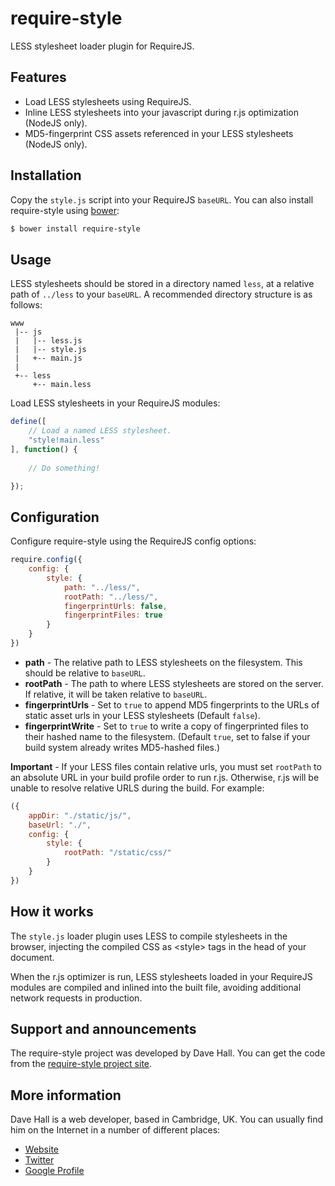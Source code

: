 # require-style

LESS stylesheet loader plugin for RequireJS.


## Features

* Load LESS stylesheets using RequireJS.
* Inline LESS stylesheets into your javascript during r.js optimization (NodeJS only).
* MD5-fingerprint CSS assets referenced in your LESS stylesheets (NodeJS only).


## Installation

Copy the `style.js` script into your RequireJS `baseURL`. You can also install require-style using [bower](http://bower.io/):

``` bash
$ bower install require-style
```


## Usage

LESS stylesheets should be stored in a directory named `less`, at a relative path of `../less` to your `baseURL`.
A recommended directory structure is as follows:

```
www
 |-- js
 |   |-- less.js
 |   |-- style.js
 |   +-- main.js
 |
 +-- less
     +-- main.less
```

Load LESS stylesheets in your RequireJS modules:

``` js
define([
    // Load a named LESS stylesheet.
    "style!main.less"
], function() {
    
    // Do something!

});
```


## Configuration

Configure require-style using the RequireJS config options:

``` js
require.config({
    config: {
        style: {
            path: "../less/",
            rootPath: "../less/",
            fingerprintUrls: false,
            fingerprintFiles: true
        }
    }
})
```

* **path** - The relative path to LESS stylesheets on the filesystem. This should be relative to `baseURL`.
* **rootPath** - The path to where LESS stylesheets are stored on the server. If relative, it will be taken relative to `baseURL`.
* **fingerprintUrls** - Set to `true` to append MD5 fingerprints to the URLs of static asset urls in your LESS stylesheets (Default `false`).
* **fingerprintWrite** - Set to `true` to write a copy of fingerprinted files to their hashed name to the filesystem. (Default `true`, set to false if your build system already writes MD5-hashed files.)

**Important** - If your LESS files contain relative urls, you must set `rootPath` to an absolute URL
in your build profile order to run r.js. Otherwise, r.js will be unable to resolve relative URLS during the build.
For example:

``` js
({
    appDir: "./static/js/",
    baseUrl: "./",
    config: {
        style: {
            rootPath: "/static/css/"
        }
    }
})
```


## How it works

The `style.js` loader plugin uses LESS to compile stylesheets in the browser, injecting the
compiled CSS as &lt;style&gt; tags in the head of your document.

When the r.js optimizer is run, LESS stylesheets loaded in your RequireJS modules are compiled
and inlined into the built file, avoiding additional network requests in production.


## Support and announcements

The require-style project was developed by Dave Hall. You can get the code
from the [require-style project site](http://github.com/etianen/require-style).


## More information
    
Dave Hall is a web developer, based in Cambridge, UK. You can usually
find him on the Internet in a number of different places:

*   [Website](http://www.etianen.com/ "Dave Hall's homepage")
*   [Twitter](http://twitter.com/etianen "Dave Hall on Twitter")
*   [Google Profile](http://www.google.com/profiles/david.etianen "Dave Hall's Google profile")
